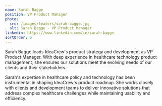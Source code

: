```yaml
---
name: Sarah Bagge
position: VP Product Manager
photo:
  src: /images/leaders/sarah-bagge.jpg
  alt: Sarah Bagge - VP Product Manager
linkedin: https://www.linkedin.com/in/sarah-bagge
sortOrder: 6
---
```


Sarah Bagge leads IdeaCrew's product strategy and development as VP Product Manager. With deep experience in healthcare technology product management, she ensures our solutions meet the evolving needs of our clients and their stakeholders.

Sarah's expertise in healthcare policy and technology has been instrumental in shaping IdeaCrew's product roadmap. She works closely with clients and development teams to deliver innovative solutions that address complex healthcare challenges while maintaining usability and efficiency.
